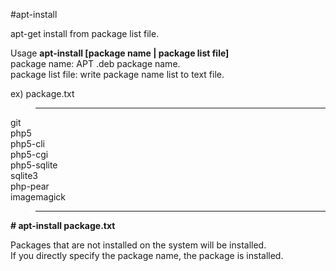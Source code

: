 #apt-install

apt-get install from package list file.  

Usage
**apt-install [package name | package list file]**  
package name: APT .deb package name.  
package list file: write package name list to text file.
  
ex) package.txt  
>--------
git  
php5  
php5-cli  
php5-cgi  
php5-sqlite  
sqlite3  
php-pear  
imagemagick  
>--------

**# apt-install package.txt**  
  
Packages that are not installed on the system will be installed.  
If you directly specify the package name, the package is installed.  

